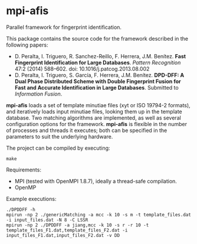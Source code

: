 # mpi-afis
Parallel framework for fingerprint identification.

This package contains the source code for the framework described in the following papers:
- D. Peralta, I. Triguero, R. Sanchez-Reillo, F. Herrera, J.M. Benítez. **Fast Fingerprint Identification for Large Databases**. *Pattern Recognition* 47:2 (2014) 588–602. doi: 10.1016/j.patcog.2013.08.002
- D. Peralta, I. Triguero, S. García, F. Herrera, J.M. Benítez. **DPD-DFF: A Dual Phase Distributed Scheme with Double Fingerprint Fusion for Fast and Accurate Identification in Large Databases**. Submitted to *Information Fusion*.

**mpi-afis** loads a set of template minutiae files (xyt or ISO 19794-2 formats), and iteratively loads input minutiae files, looking them up in the template database. Two matching algorithms are implemented, as well as several configuration options for the framework. **mpi-afis** is flexible in the number of processes and threads it executes; both can be specified in the parameters to suit the underlying hardware.

The project can be compiled by executing:

`make`

Requirements:
- MPI (tested with OpenMPI 1.8.7), ideally a thread-safe compilation.
- OpenMP

Example executions:

```
./DPDDFF -h
mpirun -np 2 ./genericMatching -a mcc -k 10 -s m -t template_files.dat -i input_files.dat -N 8 -C LSSR
mpirun -np 2 ./DPDDFF -a jiang,mcc -k 10 -s r -r 10 -t template_files_F1.dat,template_files_F2.dat -i input_files_F1.dat,input_files_F2.dat -v DD
```
